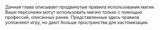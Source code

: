 Данная глава описывает продвинутые правила использования магии. Ваши персонажи могут использовать магию только с помощью профессий, описанных ранее. Представленные здесь правила усложняют игру, но дают больше пространства для кастомизации.